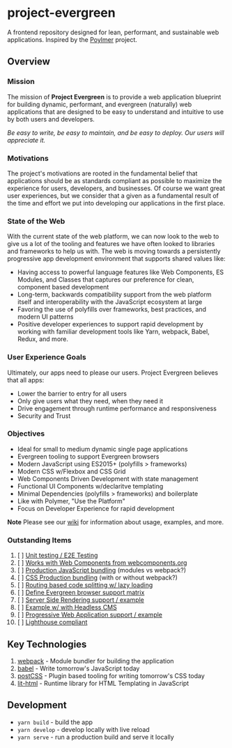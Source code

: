 # project-evergreen
A frontend repository designed for lean, performant, and sustainable web applications. Inspired by the [Poylmer](https://www.polymer-project.org/) project.

## Overview

### Mission
The mission of **Project Evergreen** is to provide a web application blueprint for building dynamic, performant, and evergreen (naturally) web applications that are designed to be easy to understand and intuitive to use by both users and developers.

_Be easy to write, be easy to maintain, and be easy to deploy.  Our users will appreciate it._  

### Motivations
The project's motivations are rooted in the fundamental belief that applications should be as standards compliant as possible to maximize the experience for users, developers, and businesses.  Of course we want great user experiences, but we consider that a given as a fundamental result of the time and effort we put into developing our applications in the first place.  

### State of the Web
With the current state of the web platform, we can now look to the web to give us a lot of the tooling and features we have often looked to libraries and frameworks to help us with.  The web is moving towards a persistently progressive app development environment that supports shared values like:
* Having access to powerful language features like Web Components, ES Modules, and Classes that captures our preference for clean, component based development
* Long-term, backwards compatibility support from the web platform itself and interoperability with the JavaScript ecosystem at large
* Favoring the use of polyfills over frameworks, best practices, and modern UI patterns
* Positive developer experiences to support rapid development by working with familiar development tools like Yarn, webpack, Babel, Redux, and more.

### User Experience Goals
Ultimately, our apps need to please our users.  Project Evergreen believes that all apps:
* Lower the barrier to entry for all users
* Only give users what they need, when they need it
* Drive engagement through runtime performance and responsiveness
* Security and Trust

### Objectives
- Ideal for small to medium dynamic single page applications
- Evergreen tooling to support Evergreen browsers
- Modern JavaScript using ES2015+ (polyfills > frameworks)
- Modern CSS w/Flexbox and CSS Grid
- Web Components Driven Development with state management
- Functional UI Components w/declaritve templating
- Minimal Dependencies (polyfills > frameworks) and boilerplate
- Like with Polymer, "Use the Platform"
- Focus on Developer Experience for rapid development

**Note**
Please see our [wiki](https://github.com/thegreenhouseio/project-evergreen/wiki) for information about usage, examples, and more.

### Outstanding Items
1. [ ] [Unit testing / E2E Testing](https://github.com/thegreenhouseio/project-evergreen/issues/1)
1. [ ] [Works with Web Components from webcomponents.org]()
1. [ ] [Production JavaScript bundling](https://github.com/thegreenhouseio/project-evergreen/issues/5) (modules vs webpack?)
1. [ ] [CSS Production bundling](https://github.com/thegreenhouseio/project-evergreen/issues/4) (with or without webpack?)
1. [ ] [Routing based code splitting w/ lazy loading](https://github.com/thegreenhouseio/project-evergreen/issues/2)
1. [ ] [Define Evergreen browser support matrix](https://github.com/thegreenhouseio/project-evergreen/issues/3)
1. [ ] [Server Side Rendering support / example](https://github.com/thegreenhouseio/project-evergreen/issues/10)
1. [ ] [Example w/ with Headless CMS](https://github.com/thegreenhouseio/project-evergreen/issues/8)
1. [ ] [Progressive Web Application support / example](https://github.com/thegreenhouseio/project-evergreen/issues/9) 
1. [ ] [Lighthouse compliant](https://github.com/thegreenhouseio/project-evergreen/issues/11)

## Key Technologies
1. [webpack](https://webpack.js.org/) - Module bundler for building the application
1. [babel](https://babeljs.io/) - Write tomorrow's JavaScript today
1. [postCSS](http://postcss.org/) - Plugin based tooling for writing tomorrow's CSS today
1. [lit-html](https://github.com/Polymer/lit-html) - Runtime library for HTML Templating in JavaScript

## Development
- `yarn build` - build the app
- `yarn develop` - develop locally with live reload
- `yarn serve` - run a production build and serve it locally